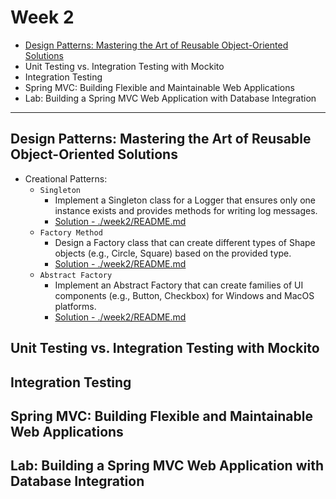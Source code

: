# Week 2
- [Design Patterns: Mastering the Art of Reusable Object-Oriented Solutions](#design-patterns-mastering-the-art-of-reusable-object-oriented-solutions)
- Unit Testing vs. Integration Testing with Mockito
- Integration Testing
- Spring MVC: Building Flexible and Maintainable Web Applications
- Lab: Building a Spring MVC Web Application with Database Integration

---

## Design Patterns: Mastering the Art of Reusable Object-Oriented Solutions 
- Creational Patterns:
    - `Singleton`
        - Implement a Singleton class for a Logger that ensures only one instance exists and provides methods for writing log messages.
        - [Solution - ./week2/README.md ](./week2/README.md)
    - `Factory Method`
        - Design a Factory class that can create different types of Shape objects (e.g., Circle, Square) based on the provided type.
        - [Solution - ./week2/README.md ](./week2/README.md)
    - `Abstract Factory`
        - Implement an Abstract Factory that can create families of UI components (e.g., Button, Checkbox) for Windows and MacOS platforms.
        - [Solution - ./week2/README.md ](./week2/README.md)

## Unit Testing vs. Integration Testing with Mockito

## Integration Testing

## Spring MVC: Building Flexible and Maintainable Web Applications

## Lab: Building a Spring MVC Web Application with Database Integration
